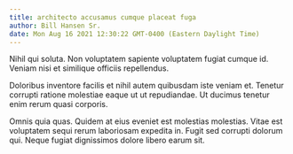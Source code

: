 ```yaml
---
title: architecto accusamus cumque placeat fuga
author: Bill Hansen Sr.
date: Mon Aug 16 2021 12:30:22 GMT-0400 (Eastern Daylight Time)
---
```

Nihil qui soluta. Non voluptatem sapiente voluptatem fugiat cumque id. Veniam nisi et similique officiis repellendus.

 Doloribus inventore facilis et nihil autem quibusdam iste veniam et. Tenetur corrupti ratione molestiae eaque ut ut repudiandae. Ut ducimus tenetur enim rerum quasi corporis.

 Omnis quia quas. Quidem at eius eveniet est molestias molestias. Vitae est voluptatem sequi rerum laboriosam expedita in. Fugit sed corrupti dolorum qui. Neque fugiat dignissimos dolore libero earum sit.